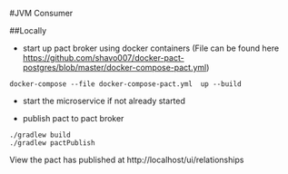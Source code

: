 #JVM Consumer

##Locally

* start up pact broker using docker containers (File can be found here
https://github.com/shavo007/docker-pact-postgres/blob/master/docker-compose-pact.yml)

```
docker-compose --file docker-compose-pact.yml  up --build

```

* start the microservice if not already started


* publish pact to pact broker

```
./gradlew build
./gradlew pactPublish
```

View the pact has published at http://localhost/ui/relationships
